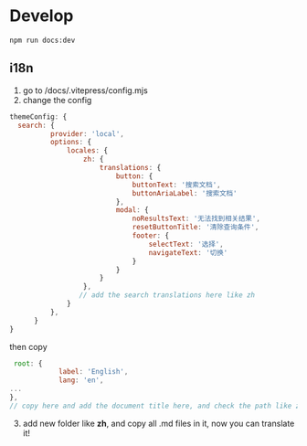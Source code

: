 # Develop
```
npm run docs:dev
```
## i18n
1. go to /docs/.vitepress/config.mjs
2. change the config
  ```javascript
  themeConfig: {
    search: {
            provider: 'local',
            options: {
                locales: {
                    zh: {
                        translations: {
                            button: {
                                buttonText: '搜索文档',
                                buttonAriaLabel: '搜索文档'
                            },
                            modal: {
                                noResultsText: '无法找到相关结果',
                                resetButtonTitle: '清除查询条件',
                                footer: {
                                    selectText: '选择',
                                    navigateText: '切换'
                                }
                            }
                        }
                    },
                   // add the search translations here like zh
                }
            },
        }
  }
   ```
then copy
```javascript
 root: {
            label: 'English',
            lang: 'en',
...
},
// copy here and add the document title here, and check the path like zh, it should be /xx/${docs}, like { text: '文档', link: '/zh/what-is-hdzero' }
```

3. add new folder like **zh**, and copy all .md files in it, now you can translate it!
